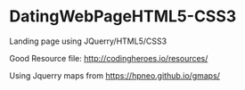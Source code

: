 # DatingWebPageHTML5-CSS3
Landing page using JQuerry/HTML5/CSS3

Good Resource file: 
http://codingheroes.io/resources/

Using Jquerry maps from 
https://hpneo.github.io/gmaps/

